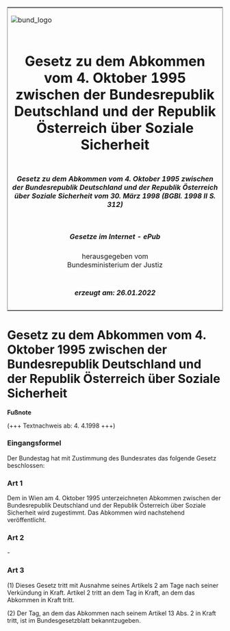 <span id="DECKBLATT.html"></span>

<table border="0" frame="border" width="100%">

<tr valign="top">

<td align="left">

![bund\_logo](BfJ_2021_Web_de_de.gif)

</td>

<td align="right">

 

</td>

</tr>

<tr align="center" valign="middle">

<td colspan="2">

# Gesetz zu dem Abkommen vom 4. Oktober 1995 zwischen der Bundesrepublik Deutschland und der Republik Österreich über Soziale Sicherheit

</td>

</tr>

<tr align="center" valign="middle">

<td colspan="2">

##### Gesetz zu dem Abkommen vom 4. Oktober 1995 zwischen der Bundesrepublik Deutschland und der Republik Österreich über Soziale Sicherheit vom 30. März 1998 (BGBl. 1998 II S. 312)

</td>

</tr>

<tr align="center" valign="middle">

<td colspan="2">

  
  

##### Gesetze im Internet - ePub  
  
herausgegeben vom  
Bundesministerium der Justiz

</td>

</tr>

<tr align="center" valign="bottom">

<td colspan="2">

  
  

##### erzeugt am: 26.01.2022

</td>

</tr>

</table>

<span id="BJNR031220998.html"></span>

# Gesetz zu dem Abkommen vom 4. Oktober 1995 zwischen der Bundesrepublik Deutschland und der Republik Österreich über Soziale Sicherheit

<div>

  
**Fußnote**

<div class="jnhtml">

<div>

<div class="jurAbsatz">

(+++ Textnachweis ab: 4. 4.1998 +++)

</div>

</div>

</div>

</div>

<span id="BJNR031220998BJNE000100311.html"></span>

### Eingangsformel  

<div>

<div class="jnhtml">

<div>

<div class="jurAbsatz">

Der Bundestag hat mit Zustimmung des Bundesrates das folgende Gesetz
beschlossen:

</div>

</div>

</div>

</div>

<span id="BJNR031220998BJNE000200311.html"></span>

### Art 1  

<div>

<div class="jnhtml">

<div>

<div class="jurAbsatz">

Dem in Wien am 4. Oktober 1995 unterzeichneten Abkommen zwischen der
Bundesrepublik Deutschland und der Republik Österreich über Soziale
Sicherheit wird zugestimmt. Das Abkommen wird nachstehend
veröffentlicht.

</div>

</div>

</div>

</div>

<span id="BJNR031220998BJNE000400311.html"></span>

### Art 2  

<div>

<div class="jnhtml">

<div>

<div class="jurAbsatz">

\-

</div>

</div>

</div>

</div>

<span id="BJNR031220998BJNE000500311.html"></span>

### Art 3  

<div>

<div class="jnhtml">

<div>

<div class="jurAbsatz">

(1) Dieses Gesetz tritt mit Ausnahme seines Artikels 2 am Tage nach
seiner Verkündung in Kraft. Artikel 2 tritt an dem Tag in Kraft, an dem
das Abkommen in Kraft tritt.

</div>

<div class="jurAbsatz">

(2) Der Tag, an dem das Abkommen nach seinem Artikel 13 Abs. 2 in Kraft
tritt, ist im Bundesgesetzblatt bekanntzugeben.

</div>

</div>

</div>

</div>
